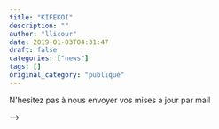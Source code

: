 ```yaml
---
title: "KIFEKOI"
description: ""
author: "llicour"
date: 2019-01-03T04:31:47
draft: false
categories: ["news"]
tags: []
original_category: "publique"
---
```


N'hesitez pas à nous envoyer vos mises à jour par mail

-->